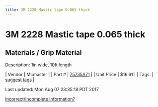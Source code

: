 ```yaml
---
title: 3M 2228 Mastic tape 0.065 thick
---
```


# 3M 2228 Mastic tape 0.065 thick
## Materials / Grip Material
Description: 	1in wide, 10ft length 

| Vendor | Mcmaster | 
| Part # | [75735A71](https://www.mcmaster.com/#75735A71) | 
| Unit Price | $16.61 | 
| Tags: | [suggest tags](https://docs.google.com/forms/d/e/1FAIpQLSeWyY8v3RgOty-MyWmh9U0iivNYN_molChYyS-0U-o-kOAv_g/viewform) | 

Last updated: Mon Aug 07 23:35:18 PDT 2017

 [Incorrect/Incomplete information?](https://docs.google.com/forms/d/e/1FAIpQLSeWyY8v3RgOty-MyWmh9U0iivNYN_molChYyS-0U-o-kOAv_g/viewform)